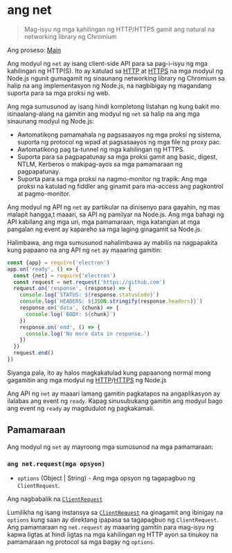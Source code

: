 # ang net

> Mag-isyu ng mga kahilingan ng HTTP/HTTPS gamit ang natural na networking library ng Chromium

Ang proseso: [Main](../glossary.md#main-process)

Ang modyul ng `net` ay isang client-side API para sa pag-i-isyu ng mga kahilingan ng HTTP(S). Ito ay katulad sa [HTTP](https://nodejs.org/api/http.html) at [HTTPS](https://nodejs.org/api/https.html) na mga modyul ng Node.js ngunit gumagamit ng sinaunang networking library ng Chromium sa halip na ang implementasyon ng Node.js, na nagbibigay ng magandang suporta para sa mga proksi ng web.

Ang mga sumusunod ay isang hindi kompletong listahan ng kung bakit mo isinaalang-alang na gamitin ang modyul ng `net` sa halip na ang mga sinaunang modyul ng Node.js:

* Awtomatikong pamamahala ng pagsasaayos ng mga proksi ng sistema, suporta ng protocol ng wpad at pagsasaayos ng mga file ng proxy pac.
* Awtomatikong pag ta-tunnel ng mga kahilingan ng HTTPS.
* Suporta para sa pagpapatunay sa mga proksi gamit ang basic, digest, NTLM, Kerberos o makipag-ayos sa mga pamamaraan ng pagpapatunay.
* Suporta para sa mga proksi na nagmo-monitor ng trapik: Ang mga proksi na katulad ng fiddler ang ginamit para ma-access ang pagkontrol at pagmo-monitor.

Ang modyul ng API ng `net` ay partikular na dinisenyo para gayahin, ng mas malapit hangga,t maaari, sa API ng pamilyar na Node.js. Ang mga bahagi ng API kabilang ang mga uri, mga pamamaraan, mga katangian at mga pangalan ng event ay kapareho sa mga laging ginagamit sa Node.js.

Halimbawa, ang mga sumusunod nahalimbawa ay mabilis na nagpapakita kung papaano na ang API ng `net` ay maaaring gamitin:

```javascript
const {app} = require('electron')
app.on('ready', () => {
  const {net} = require('electron')
  const request = net.request('https://github.com')
  request.on('response', (response) => {
    console.log(`STATUS: ${response.statusCode}`)
    console.log(`HEADERS: ${JSON.stringify(response.headers)}`)
    response.on('data', (chunk) => {
      console.log(`BODY: ${chunk}`)
    })
    response.on('end', () => {
      console.log('No more data in response.')
    })
  })
  request.end()
})
```

Siyanga pala, ito ay halos magkakatulad kung papaanong normal mong gagamitin ang mga modyul ng [HTTP](https://nodejs.org/api/http.html)/[HTTPS](https://nodejs.org/api/https.html) ng Node.js

Ang API ng `net` ay maaari lamang gamitin pagkatapos na angaplikasyon ay ilalabas ang event ng `ready`. Kapag sinusubukang gamitin ang modyul bago ang event ng `ready` ay magdudulot ng pagkakamali.

## Pamamaraan

Ang modyul ng `net` ay mayroong mga sumusunod na mga pamamaraan:

### `ang net.request(mga opsyon)`

* `options` (Object | String) - Ang mga opsyon ng tagapagbuo ng `ClientRequest`.

Ang nagbabalik na [`ClientRequest`](./client-request.md)

Lumilikha ng isang instansya sa [`ClientRequest`](./client-request.md) na ginagamit ang ibinigay na `options` kung saan ay direktang ipapasa sa tagapagbuo ng `ClientRequest`. Ang pamamaraan ng `net.request` ay maaaring gamitin para mag-isyu ng kapwa ligtas at hindi ligtas na mga kahilingan ng HTTP ayon sa tinukoy na pamamaraan ng protocol sa mga bagay ng `options`.
